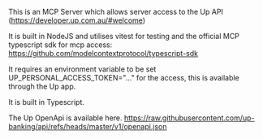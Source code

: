 This is an MCP Server which allows server access to the Up API (https://developer.up.com.au/#welcome)

It is built in NodeJS and utilises vitest for testing and the official MCP typescript sdk for mcp access: https://github.com/modelcontextprotocol/typescript-sdk

It requires an environment variable to be set UP_PERSONAL_ACCESS_TOKEN="..." for the access, this
is available through the Up app.

It is built in Typescript.

The Up OpenApi is available here. https://raw.githubusercontent.com/up-banking/api/refs/heads/master/v1/openapi.json

